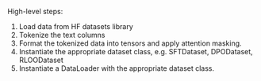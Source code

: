 High-level steps:
1. Load data from HF datasets library
2. Tokenize the text columns
3. Format the tokenized data into tensors and apply attention masking.
4. Instantiate the appropriate dataset class, e.g. SFTDataset, DPODataset, RLOODataset
5. Instantiate a DataLoader with the appropriate dataset class.